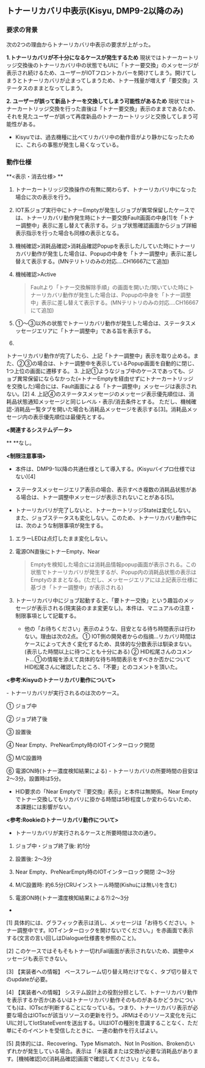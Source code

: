 ## トナーリカバリ中表示(Kisyu, DMP9-2以降のみ)

###  要求の背景

次の2つの理由からトナーリカバリ中表示の要求が上がった。

**1.トナーリカバリが不十分になるケースが発生するため**
現状ではトナーカートリッジ交換後のトナーリカバリ中の状態でもUIに「トナー要交換」のメッセージが表示され続けるため、ユーザーがIOTフロントカバーを開けてしまう。開けてしまうとトナーリカバリが止まってしまうため、トナー残量が増えず「要交換」ステータスのままとなってしまう。

**2. ユーザーが誤って新品トナーを交換してしまう可能性があるため**
現状ではトナーカートリッジ交換を行った直後は「トナー要交換」表示のままであるため、それを見たユーザーが誤って再度新品のトナーカートリッジと交換してしまう可能性がある。

-   Kisyuでは、過去機種に比べてリカバリ中の動作音がより静かになったために、これらの事態が発生し易くなっている。

###  動作仕様
**<表示・消去仕様> **
1. トナーカートリッジ交換操作の有無に関わらず、トナーリカバリ中になった場合に次の表示を行う。

1.  IOT系ジョブ実行中にトナーEmptyが発生しジョブが異常保留したケースでは、トナーリカバリ動作発生時にトナー要交換Fault画面の中身[1]を「トナー調整中」表示に差し替えて表示する。ジョブ状態確認画面からジョブ詳細表示指示を行った場合も同様の表示となる。

2.  機械確認>消耗品確認>消耗品確認Popupを表示した/していた時にトナーリカバリ動作が発生した場合は、Popupの中身を「トナー調整中」表示に差し替えて表示する。(MNテリトリのみの対応….CH16667にて追加)

3.  機械確認>Active
    > Faultより「トナー交換解除手順」の画面を開いた/開いていた時にトナーリカバリ動作が発生した場合は、Popupの中身を「トナー調整中」表示に差し替えて表示する。(MNテリトリのみの対応….CH16667にて追加)

4.  ①～③以外の状態でトナーリカバリ動作が発生した場合は、ステータスメッセージエリアに「トナー調整中」である旨を表示する。
2.
トナーリカバリ動作が完了したら、上記「トナー調整中」表示を取り止める。また、②③の場合は、トナー調整中を表示しているPopup画面を自動的に閉じ、1つ上位の画面に遷移する。
3.
上記①ようなジョブ中のケースであっても、ジョブ異常保留にならなかった(=トナーEmptyを経由せずにトナーカートリッジを交換した)場合には、Fault画面による「トナー調整中」メッセージは表示されない。[2]
4.
上記④のステータスメッセージのメッセージ表示優先順位は、消耗品状態通知メッセージと同じレベル・表示/消去条件とする。
ただし、機械確認-消耗品一覧タブを開いた場合も消耗品メッセージを表示する[3]。消耗品メッセージ内の表示優先順位は最優先とする。

**<関連するシステムデータ>**

** **なし。

**<制限注意事項>**

-   本件は、DMP9-1以降の共通仕様として導入する。(Kisyuバイプロ仕様ではない)[4]

-   ステータスメッセージエリア表示の場合、表示すべき複数の消耗品状態がある場合は、トナー調整中メッセージが表示されないことがある[5]。

-   トナーリカバリが完了しないと、トナーカートリッジStateは変化しない。また、ジョブステータスも変化しない。このため、トナーリカバリ動作中には、次のような制限事項が発生する。

1.  エラーLEDは点灯したまま変化しない。

2.  電源ON直後にトナーEmpty、Near
    > Emptyを検知した場合には消耗品情報popup画面が表示される。この状態でトナーリカバリが発生するが、Popup内の消耗品状態の表示はEmptyのままとなる。(ただし、メッセージエリアには上記表示仕様に基づき「トナー調整中」が表示される)

3.  トナーリカバリ中にジョブ起動すると、「要トナー交換」という趣旨のメッセージが表示される(現実装のまま変更なし)。本件は、マニュアルの注意・制限事項として記載する。

    -   他の「お待ちください」表示のような、目安となる待ち時間表示は行わない。理由は次の2点。
① IOT側の開発者からの指摘…リカバリ時間はケースによって大きく変化するため、具体的な分数表示は馴染まない。(表示した時間以上に待つことも十分にある)
② HID松尾さんのコメント…①の情報を添えて具体的な待ち時間表示をすべきか否かについてHID松尾さんに確認したところ、「不要」とのコメントを頂いた。

**<参考:Kisyuのトナーリカバリ動作について>**

\-  トナーリカバリが実行されるのは次のケース。

① ジョブ中

② ジョブ終了後

③ 設置後

④ Near Empty、PreNearEmpty時のIOTインターロック開閉

⑤ M/C設置時

⑥ 電源ON時(トナー濃度検知結果による)
\-  トナーリカバリの所要時間の目安は2～3分。設置時は5分。

-   HID要求の「Near Emptyで『要交換』表示」と本件は無関係。 Near
    Emptyでトナー交換してもリカバリに掛かる時間は5秒程度しか変わらないため、本課題には影響がない。

**<参考:Rookieのトナーリカバリ動作について>**

-   トナーリカバリが実行されるケースと所要時間は次の通り。

1.  ジョブ中・ジョブ終了後: 約1分

2.  設置後: 2～3分

3.  Near Empty、PreNearEmpty時のIOTインターロック開閉 :2～3分

4.  M/C設置時: 約6.5分(CRUインストール時間(Kishuには無い)を含む)

5.  電源ON時(トナー濃度検知結果による?):2～3分

-   

[1] 具体的には、グラフィック表示は消し、メッセージは「お待ちください。トナー調整中です。IOTインターロックを開けないでください。」を赤画面で表示する(文言の言い回しはDialogue仕様書を参照のこと)。

[2] このケースではそもそもトナー切れFail画面が表示されないため、調整中メッセージも表示できない。

[3] 【実装者への情報】 ベースフレーム切り替え時だけでなく、タブ切り替えでのupdateが必要。

[4] 【実装者への情報】 システム設計上の役割分担として、トナーリカバリ動作を表示するか否か(あるいはトナーリカバリ動作そのものがあるかどうかについても)は、IOTscが判断することになっている。つまり、トナーリカバリ表示が必要な場合はIOTscが該当リソースの更新を行う。JRMはそのリソース変化を元にUIに対してIotStateEventを送出する。UIはIOTの種別を意識することなく、ただ単にそのイベントを受信したときに、一連の動作を行えばよい。

[5] 具体的には、Recovering、Type Mismatch、Not In Position、Brokenのいずれかが発生している場合。表示は「未装着または交換が必要な消耗品があります。\[機械確認\]の\[消耗品確認\]画面で確認してください」となる。